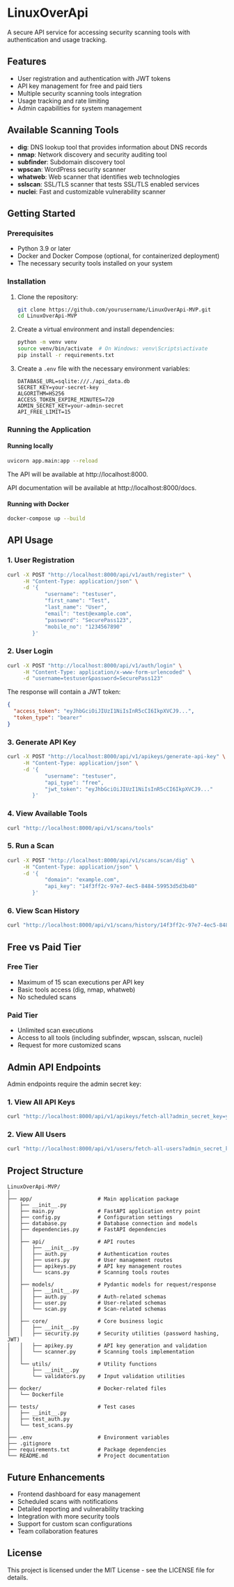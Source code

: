 # LinuxOverApi

A secure API service for accessing security scanning tools with authentication and usage tracking.

## Features

- User registration and authentication with JWT tokens
- API key management for free and paid tiers
- Multiple security scanning tools integration
- Usage tracking and rate limiting
- Admin capabilities for system management

## Available Scanning Tools

- **dig**: DNS lookup tool that provides information about DNS records
- **nmap**: Network discovery and security auditing tool
- **subfinder**: Subdomain discovery tool
- **wpscan**: WordPress security scanner
- **whatweb**: Web scanner that identifies web technologies
- **sslscan**: SSL/TLS scanner that tests SSL/TLS enabled services
- **nuclei**: Fast and customizable vulnerability scanner

## Getting Started

### Prerequisites

- Python 3.9 or later
- Docker and Docker Compose (optional, for containerized deployment)
- The necessary security tools installed on your system

### Installation

1. Clone the repository:
   ```bash
   git clone https://github.com/yourusername/LinuxOverApi-MVP.git
   cd LinuxOverApi-MVP
   ```

2. Create a virtual environment and install dependencies:
   ```bash
   python -m venv venv
   source venv/bin/activate  # On Windows: venv\Scripts\activate
   pip install -r requirements.txt
   ```

3. Create a `.env` file with the necessary environment variables:
   ```
   DATABASE_URL=sqlite:///./api_data.db
   SECRET_KEY=your-secret-key
   ALGORITHM=HS256
   ACCESS_TOKEN_EXPIRE_MINUTES=720
   ADMIN_SECRET_KEY=your-admin-secret
   API_FREE_LIMIT=15
   ```

### Running the Application

#### Running locally

```bash
uvicorn app.main:app --reload
```

The API will be available at http://localhost:8000.

API documentation will be available at http://localhost:8000/docs.

#### Running with Docker

```bash
docker-compose up --build
```

## API Usage

### 1. User Registration

```bash
curl -X POST "http://localhost:8000/api/v1/auth/register" \
     -H "Content-Type: application/json" \
     -d '{
            "username": "testuser",
            "first_name": "Test",
            "last_name": "User",
            "email": "test@example.com",
            "password": "SecurePass123",
            "mobile_no": "1234567890"
        }'
```

### 2. User Login

```bash
curl -X POST "http://localhost:8000/api/v1/auth/login" \
     -H "Content-Type: application/x-www-form-urlencoded" \
     -d "username=testuser&password=SecurePass123"
```

The response will contain a JWT token:

```json
{
  "access_token": "eyJhbGciOiJIUzI1NiIsInR5cCI6IkpXVCJ9...",
  "token_type": "bearer"
}
```

### 3. Generate API Key

```bash
curl -X POST "http://localhost:8000/api/v1/apikeys/generate-api-key" \
     -H "Content-Type: application/json" \
     -d '{
            "username": "testuser",
            "api_type": "free",
            "jwt_token": "eyJhbGciOiJIUzI1NiIsInR5cCI6IkpXVCJ9..."
        }'
```

### 4. View Available Tools

```bash
curl "http://localhost:8000/api/v1/scans/tools"
```

### 5. Run a Scan

```bash
curl -X POST "http://localhost:8000/api/v1/scans/scan/dig" \
     -H "Content-Type: application/json" \
     -d '{
            "domain": "example.com",
            "api_key": "14f3ff2c-97e7-4ec5-8484-59953d5d3b40"
        }'
```

### 6. View Scan History

```bash
curl "http://localhost:8000/api/v1/scans/history/14f3ff2c-97e7-4ec5-8484-59953d5d3b40"
```

## Free vs Paid Tier

### Free Tier

- Maximum of 15 scan executions per API key
- Basic tools access (dig, nmap, whatweb)
- No scheduled scans

### Paid Tier

- Unlimited scan executions
- Access to all tools (including subfinder, wpscan, sslscan, nuclei)
- Request for more customized scans

## Admin API Endpoints

Admin endpoints require the admin secret key:

### 1. View All API Keys

```bash
curl "http://localhost:8000/api/v1/apikeys/fetch-all?admin_secret_key=your-admin-secret"
```

### 2. View All Users

```bash
curl "http://localhost:8000/api/v1/users/fetch-all-users?admin_secret_key=your-admin-secret"
```

## Project Structure

```
LinuxOverApi-MVP/
│
├── app/                     # Main application package
│   ├── __init__.py
│   ├── main.py              # FastAPI application entry point
│   ├── config.py            # Configuration settings
│   ├── database.py          # Database connection and models
│   ├── dependencies.py      # FastAPI dependencies
│   │
│   ├── api/                 # API routes
│   │   ├── __init__.py
│   │   ├── auth.py          # Authentication routes
│   │   ├── users.py         # User management routes
│   │   ├── apikeys.py       # API key management routes
│   │   └── scans.py         # Scanning tools routes
│   │
│   ├── models/              # Pydantic models for request/response
│   │   ├── __init__.py
│   │   ├── auth.py          # Auth-related schemas
│   │   ├── user.py          # User-related schemas
│   │   └── scan.py          # Scan-related schemas
│   │
│   ├── core/                # Core business logic
│   │   ├── __init__.py
│   │   ├── security.py      # Security utilities (password hashing, JWT)
│   │   ├── apikey.py        # API key generation and validation
│   │   └── scanner.py       # Scanning tools implementation
│   │
│   └── utils/               # Utility functions
│       ├── __init__.py
│       └── validators.py    # Input validation utilities
│
├── docker/                  # Docker-related files
│   └── Dockerfile
│
├── tests/                   # Test cases
│   ├── __init__.py
│   ├── test_auth.py
│   └── test_scans.py
│
├── .env                     # Environment variables
├── .gitignore
├── requirements.txt         # Package dependencies
└── README.md                # Project documentation
```

## Future Enhancements

- Frontend dashboard for easy management
- Scheduled scans with notifications
- Detailed reporting and vulnerability tracking
- Integration with more security tools
- Support for custom scan configurations
- Team collaboration features

## License

This project is licensed under the MIT License - see the LICENSE file for details.